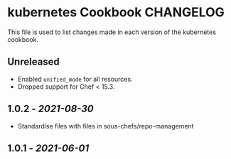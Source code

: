 # kubernetes Cookbook CHANGELOG

This file is used to list changes made in each version of the kubernetes cookbook.

## Unreleased

- Enabled `unified_mode` for all resources.
- Dropped support for Chef < 15.3.
 
## 1.0.2 - *2021-08-30*

- Standardise files with files in sous-chefs/repo-management

## 1.0.1 - *2021-06-01*
